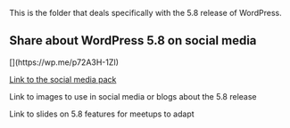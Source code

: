 This is the folder that deals specifically with the 5.8 release of WordPress.

<h2>Share about WordPress 5.8 on social media</h2>
[](https://wp.me/p72A3H-1ZI)

[Link to the social media pack](https://pages.github.com/)

Link to images to use in social media or blogs about the 5.8 release

Link to slides on 5.8 features for meetups to adapt 
